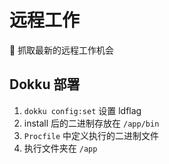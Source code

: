 # 远程工作

:newspaper: 抓取最新的远程工作机会

## Dokku 部署

1. `dokku config:set` 设置 ldflag
2. install 后的二进制存放在 `/app/bin`
3. `Procfile` 中定义执行的二进制文件
4. 执行文件夹在 `/app`
